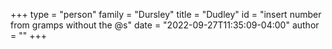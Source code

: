 +++
type = "person"
family = "Dursley"
title = "Dudley"
id = "insert number from gramps without the @s"
date = "2022-09-27T11:35:09-04:00"
author = ""
+++
